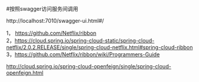 #按照swagger访问服务间调用


http://localhost:7010/swagger-ui.html#/

1， https://github.com/Netflix/ribbon  
2，https://cloud.spring.io/spring-cloud-static/spring-cloud-netflix/2.0.2.RELEASE/single/spring-cloud-netflix.html#spring-cloud-ribbon
3，https://github.com/Netflix/ribbon/wiki/Programmers-Guide   

http://cloud.spring.io/spring-cloud-openfeign/single/spring-cloud-openfeign.html